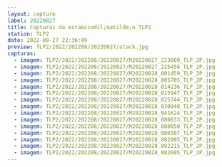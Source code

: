 ```yaml
---
layout: capture
label: 20220827
title: Capturas da esta&ccedil;&atilde;o TLP2
station: TLP2
date: 2022-08-27 22:36:09
preview: TLP2/2022/202208/20220827/stack.jpg
capturas:
  - imagem: TLP2/2022/202208/20220827/M20220827_223609_TLP_2P.jpg
  - imagem: TLP2/2022/202208/20220827/M20220827_225456_TLP_2P.jpg
  - imagem: TLP2/2022/202208/20220827/M20220828_001459_TLP_2P.jpg
  - imagem: TLP2/2022/202208/20220827/M20220828_005705_TLP_2P.jpg
  - imagem: TLP2/2022/202208/20220827/M20220828_014236_TLP_2P.jpg
  - imagem: TLP2/2022/202208/20220827/M20220828_015947_TLP_2P.jpg
  - imagem: TLP2/2022/202208/20220827/M20220828_025744_TLP_2P.jpg
  - imagem: TLP2/2022/202208/20220827/M20220828_030848_TLP_2P.jpg
  - imagem: TLP2/2022/202208/20220827/M20220828_041624_TLP_2P.jpg
  - imagem: TLP2/2022/202208/20220827/M20220828_080033_TLP_2P.jpg
  - imagem: TLP2/2022/202208/20220827/M20220828_080050_TLP_2P.jpg
  - imagem: TLP2/2022/202208/20220827/M20220828_080107_TLP_2P.jpg
  - imagem: TLP2/2022/202208/20220827/M20220828_082005_TLP_2P.jpg
  - imagem: TLP2/2022/202208/20220827/M20220828_082215_TLP_2P.jpg
  - imagem: TLP2/2022/202208/20220827/M20220828_082605_TLP_2P.jpg
---
```


